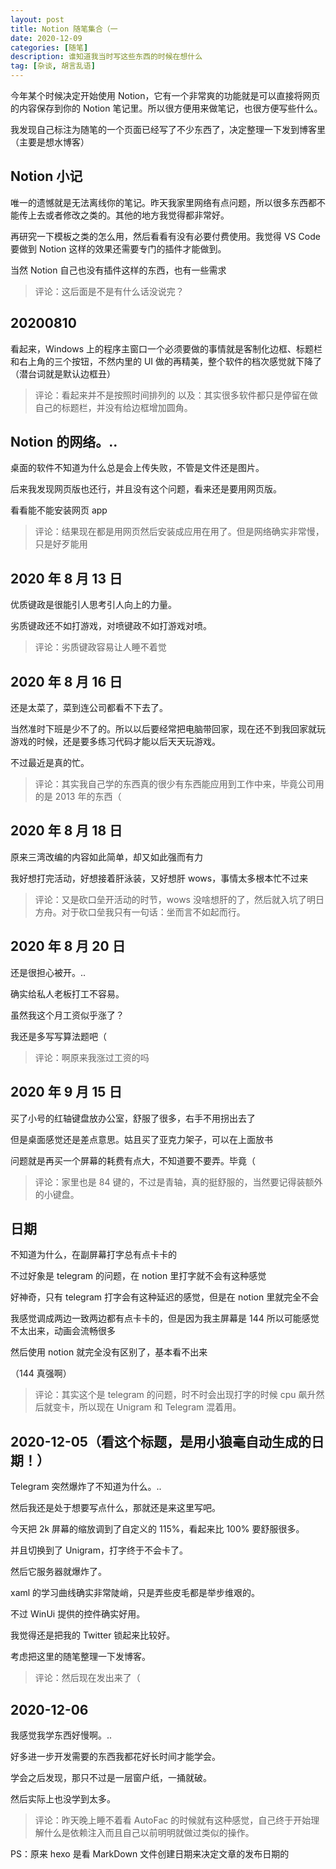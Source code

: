 ```yaml
---
layout: post
title: Notion 随笔集合（一
date: 2020-12-09
categories: [随笔]
description: 谁知道我当时写这些东西的时候在想什么
tag: [杂谈, 胡言乱语]
---
```


今年某个时候决定开始使用 Notion，它有一个非常爽的功能就是可以直接将网页的内容保存到你的 Notion 笔记里。所以很方便用来做笔记，也很方便写些什么。

我发现自己标注为随笔的一个页面已经写了不少东西了，决定整理一下发到博客里（主要是想水博客）

## Notion 小记

唯一的遗憾就是无法离线你的笔记。昨天我家里网络有点问题，所以很多东西都不能传上去或者修改之类的。其他的地方我觉得都非常好。

再研究一下模板之类的怎么用，然后看看有没有必要付费使用。我觉得 VS Code 要做到 Notion 这样的效果还需要专门的插件才能做到。

当然 Notion 自己也没有插件这样的东西，也有一些需求

> 评论：这后面是不是有什么话没说完？

## 20200810

看起来，Windows 上的程序主窗口一个必须要做的事情就是客制化边框、标题栏和右上角的三个按钮，不然内里的 UI 做的再精美，整个软件的档次感觉就下降了（潜台词就是默认边框丑）

> 评论：看起来并不是按照时间排列的
> 以及：其实很多软件都只是停留在做自己的标题栏，并没有给边框增加圆角。

## Notion 的网络。..

桌面的软件不知道为什么总是会上传失败，不管是文件还是图片。

后来我发现网页版也还行，并且没有这个问题，看来还是要用网页版。

看看能不能安装网页 app

> 评论：结果现在都是用网页然后安装成应用在用了。但是网络确实非常慢，只是好歹能用

## 2020 年 8 月 13 日

优质键政是很能引人思考引人向上的力量。

劣质键政还不如打游戏，对喷键政不如打游戏对喷。

> 评论：劣质键政容易让人睡不着觉

## 2020 年 8 月 16 日

还是太菜了，菜到连公司都看不下去了。

当然准时下班是少不了的。所以以后要经常把电脑带回家，现在还不到我回家就玩游戏的时候，还是要多练习代码才能以后天天玩游戏。

不过最近是真的忙。

> 评论：其实我自己学的东西真的很少有东西能应用到工作中来，毕竟公司用的是 2013 年的东西（

## 2020 年 8 月 18 日

原来三湾改编的内容如此简单，却又如此强而有力

我好想打完活动，好想接着肝泳装，又好想肝 wows，事情太多根本忙不过来

> 评论：又是砍口垒开活动的时节，wows 没啥想肝的了，然后就入坑了明日方舟。对于砍口垒我只有一句话：坐而言不如起而行。

## 2020 年 8 月 20 日

还是很担心被开。..

确实给私人老板打工不容易。

虽然我这个月工资似乎涨了？

我还是多写写算法题吧（

> 评论：啊原来我涨过工资的吗

## 2020 年 9 月 15 日

买了小号的红轴键盘放办公室，舒服了很多，右手不用拐出去了

但是桌面感觉还是差点意思。姑且买了亚克力架子，可以在上面放书

问题就是再买一个屏幕的耗费有点大，不知道要不要弄。毕竟（

> 评论：家里也是 84 键的，不过是青轴，真的挺舒服的，当然要记得装额外的小键盘。

## 日期

不知道为什么，在副屏幕打字总有点卡卡的

不过好象是 telegram 的问题，在 notion 里打字就不会有这种感觉

好神奇，只有 telegram 打字会有这种延迟的感觉，但是在 notion 里就完全不会

我感觉调成两边一致两边都有点卡卡的，但是因为我主屏幕是 144 所以可能感觉不太出来，动画会流畅很多

然后使用 notion 就完全没有区别了，基本看不出来

（144 真强啊）

> 评论：其实这个是 telegram 的问题，时不时会出现打字的时候 cpu 飙升然后就变卡，所以现在 Unigram 和 Telegram 混着用。

## 2020-12-05（看这个标题，是用小狼毫自动生成的日期！）

Telegram 突然爆炸了不知道为什么。..

然后我还是处于想要写点什么，那就还是来这里写吧。

今天把 2k 屏幕的缩放调到了自定义的 115%，看起来比 100% 要舒服很多。

并且切换到了 Unigram，打字终于不会卡了。

然后它服务器就爆炸了。

xaml 的学习曲线确实非常陡峭，只是弄些皮毛都是举步维艰的。

不过 WinUi 提供的控件确实好用。

我觉得还是把我的 Twitter 锁起来比较好。

考虑把这里的随笔整理一下发博客。

> 评论：然后现在发出来了（

## 2020-12-06

我感觉我学东西好慢啊。..

好多进一步开发需要的东西我都花好长时间才能学会。

学会之后发现，那只不过是一层窗户纸，一捅就破。

然后实际上也没学到太多。

> 评论：昨天晚上睡不着看 AutoFac 的时候就有这种感觉，自己终于开始理解什么是依赖注入而且自己以前明明就做过类似的操作。

PS：原来 hexo 是看 MarkDown 文件创建日期来决定文章的发布日期的
